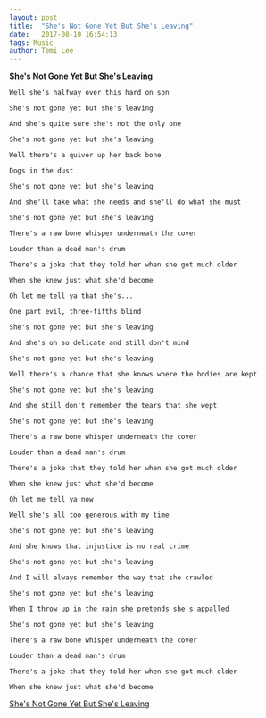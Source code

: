 ```yaml
---
layout: post
title:  "She's Not Gone Yet But She's Leaving"
date:   2017-08-10 16:54:13
tags: Music
author: Temi Lee
---
```


**She's Not Gone Yet But She's Leaving**

    Well she's halfway over this hard on son

    She's not gone yet but she's leaving

    And she's quite sure she's not the only one

    She's not gone yet but she's leaving

    Well there's a quiver up her back bone

    Dogs in the dust

    She's not gone yet but she's leaving

    And she'll take what she needs and she'll do what she must

    She's not gone yet but she's leaving

    There's a raw bone whisper underneath the cover

    Louder than a dead man's drum

    There's a joke that they told her when she got much older

    When she knew just what she'd become

    Oh let me tell ya that she's...

    One part evil, three-fifths blind

    She's not gone yet but she's leaving

    And she's oh so delicate and still don't mind

    She's not gone yet but she's leaving

    Well there's a chance that she knows where the bodies are kept

    She's not gone yet but she's leaving

    And she still don't remember the tears that she wept

    She's not gone yet but she's leaving

    There's a raw bone whisper underneath the cover

    Louder than a dead man's drum

    There's a joke that they told her when she got much older

    When she knew just what she'd become

    Oh let me tell ya now

    Well she's all too generous with my time

    She's not gone yet but she's leaving

    And she knows that injustice is no real crime

    She's not gone yet but she's leaving

    And I will always remember the way that she crawled

    She's not gone yet but she's leaving

    When I throw up in the rain she pretends she's appalled

    She's not gone yet but she's leaving

    There's a raw bone whisper underneath the cover

    Louder than a dead man's drum

    There's a joke that they told her when she got much older

    When she knew just what she'd become


<a href="https://www.app-echo.com/#/sound/1413197">She's Not Gone Yet But She's Leaving</a>